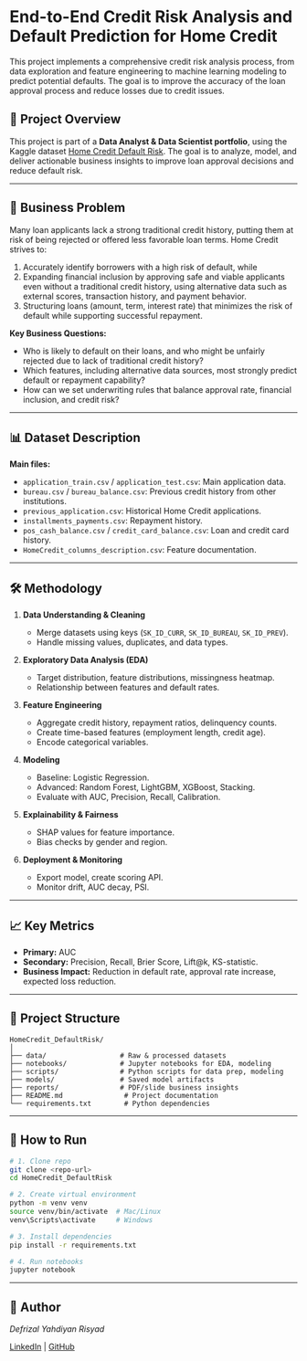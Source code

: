 # **End-to-End Credit Risk Analysis and Default Prediction for Home Credit**

This project implements a comprehensive credit risk analysis process, from data exploration and feature engineering to machine learning modeling to predict potential defaults. The goal is to improve the accuracy of the loan approval process and reduce losses due to credit issues.

## 📌 Project Overview

This project is part of a **Data Analyst & Data Scientist portfolio**, using the Kaggle dataset [Home Credit Default Risk](https://www.kaggle.com/competitions/home-credit-default-risk/overview). The goal is to analyze, model, and deliver actionable business insights to improve loan approval decisions and reduce default risk.

---

## 🎯 Business Problem

Many loan applicants lack a strong traditional credit history, putting them at risk of being rejected or offered less favorable loan terms. Home Credit strives to:

1. Accurately identify borrowers with a high risk of default, while
2. Expanding financial inclusion by approving safe and viable applicants even without a traditional credit history, using alternative data such as external scores, transaction history, and payment behavior.
3. Structuring loans (amount, term, interest rate) that minimizes the risk of default while supporting successful repayment.

**Key Business Questions:**

* Who is likely to default on their loans, and who might be unfairly rejected due to lack of traditional credit history?
* Which features, including alternative data sources, most strongly predict default or repayment capability?
* How can we set underwriting rules that balance approval rate, financial inclusion, and credit risk?

---

## 📊 Dataset Description

**Main files:**

* `application_train.csv` / `application_test.csv`: Main application data.
* `bureau.csv` / `bureau_balance.csv`: Previous credit history from other institutions.
* `previous_application.csv`: Historical Home Credit applications.
* `installments_payments.csv`: Repayment history.
* `pos_cash_balance.csv` / `credit_card_balance.csv`: Loan and credit card history.
* `HomeCredit_columns_description.csv`: Feature documentation.

---

## 🛠 Methodology

1. **Data Understanding & Cleaning**

   * Merge datasets using keys (`SK_ID_CURR`, `SK_ID_BUREAU`, `SK_ID_PREV`).
   * Handle missing values, duplicates, and data types.

2. **Exploratory Data Analysis (EDA)**

   * Target distribution, feature distributions, missingness heatmap.
   * Relationship between features and default rates.

3. **Feature Engineering**

   * Aggregate credit history, repayment ratios, delinquency counts.
   * Create time-based features (employment length, credit age).
   * Encode categorical variables.

4. **Modeling**

   * Baseline: Logistic Regression.
   * Advanced: Random Forest, LightGBM, XGBoost, Stacking.
   * Evaluate with AUC, Precision, Recall, Calibration.

5. **Explainability & Fairness**

   * SHAP values for feature importance.
   * Bias checks by gender and region.

6. **Deployment & Monitoring**

   * Export model, create scoring API.
   * Monitor drift, AUC decay, PSI.

---

## 📈 Key Metrics

* **Primary:** AUC
* **Secondary:** Precision, Recall, Brier Score, Lift\@k, KS-statistic.
* **Business Impact:** Reduction in default rate, approval rate increase, expected loss reduction.

---

## 📂 Project Structure

```
HomeCredit_DefaultRisk/
│
├── data/                  # Raw & processed datasets
├── notebooks/             # Jupyter notebooks for EDA, modeling
├── scripts/               # Python scripts for data prep, modeling
├── models/                # Saved model artifacts
├── reports/               # PDF/slide business insights
├── README.md               # Project documentation
└── requirements.txt        # Python dependencies
```

---

## 🚀 How to Run

```bash
# 1. Clone repo
git clone <repo-url>
cd HomeCredit_DefaultRisk

# 2. Create virtual environment
python -m venv venv
source venv/bin/activate  # Mac/Linux
venv\Scripts\activate     # Windows

# 3. Install dependencies
pip install -r requirements.txt

# 4. Run notebooks
jupyter notebook
```

---

## 👤 Author

*Defrizal Yahdiyan Risyad*

[LinkedIn](#https://www.linkedin.com/in/defrizalyr?lipi=urn%3Ali%3Apage%3Ad_flagship3_profile_view_base_contact_details%3BqZ%2B7dZzhS%2FCtdV82zspJFQ%3D%3D) | [GitHub](#https://github.com/defrijay)
